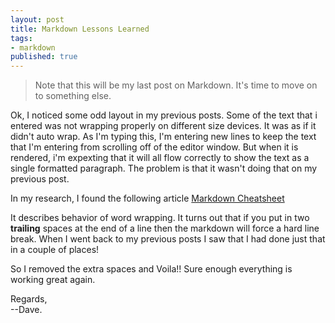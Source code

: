 ```yaml
---
layout: post
title: Markdown Lessons Learned
tags:
- markdown
published: true
---
```

> Note that this will be my last post on Markdown.  It's time 
to move on to something else.  

Ok, I noticed some odd layout in my previous posts.
Some of the text that i entered was not wrapping
properly on different size devices.  It was as if
it didn't auto wrap.  As I'm typing this, I'm entering
new lines to keep the text that I'm entering from 
scrolling off of the editor window.  But when it 
is rendered, i'm expexting that it will all flow 
correctly to show the text as a single formatted 
paragraph.  The problem is that it wasn't doing
that on my previous post.  

In my research, I found the following article
[Markdown Cheatsheet](https://github.com/adam-p/markdown-here/wiki/Markdown-Cheatsheet)

It describes behavior of word wrapping.  It turns out
that if you put in two **trailing** spaces at the end
of a line then the markdown will force a hard line
break.  When I went back to my previous posts I saw 
that I had done just that in a couple of places!  

So I removed the extra spaces and Voila!!  Sure enough 
everything is working great again.  

Regards,  
--Dave.